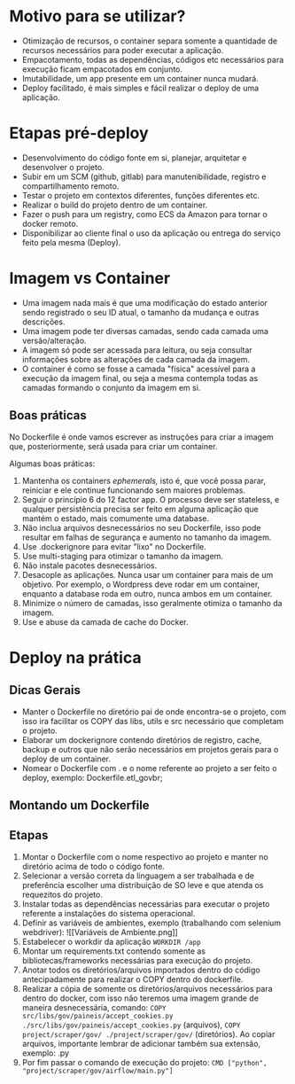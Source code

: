 # Motivo para se utilizar?
- Otimização de recursos, o container separa somente a quantidade de recursos necessários para poder executar a aplicação.
- Empacotamento, todas as dependências, códigos etc necessários para execução ficam empacotados em conjunto.
- Imutabilidade, um app presente em um container nunca mudará.
- Deploy facilitado, é mais simples e fácil realizar o deploy de uma aplicação.

# Etapas pré-deploy
- Desenvolvimento do código fonte em si, planejar, arquitetar e desenvolver o projeto.
- Subir em um SCM (github, gitlab) para manutenibilidade, registro e compartilhamento remoto.
- Testar o projeto em contextos diferentes, funções diferentes etc.
- Realizar o build do projeto dentro de um container.
- Fazer o push para um registry, como ECS da Amazon para tornar o docker remoto.
- Disponibilizar ao cliente final o uso da aplicação ou entrega do serviço feito pela mesma (Deploy).

# Imagem vs Container
- Uma imagem nada mais é que uma modificação do estado anterior sendo registrado o seu ID atual, o tamanho da mudança e outras descrições.
- Uma imagem pode ter diversas camadas, sendo cada camada uma versão/alteração.
- A imagem só pode ser acessada para leitura, ou seja consultar informações sobre as alterações de cada camada da imagem.
- O container é como se fosse a camada "física" acessível para a execução da imagem final, ou seja a mesma contempla todas as camadas formando o conjunto da imagem em si.

## Boas práticas
No Dockerfile é onde vamos escrever as instruções para criar a imagem que, posteriormente, será usada para criar um container.

Algumas boas práticas:
1. Mantenha os containers _ephemerals,_ isto é, que você possa parar, reiniciar e ele continue funcionando sem maiores problemas.
2. Seguir o princípio 6 do 12 factor app. O processo deve ser stateless, e qualquer persistência precisa ser feito em alguma aplicação que mantém o estado, mais comumente uma database.
3. Não inclua arquivos desnecessários no seu Dockerfile, isso pode resultar em falhas de segurança e aumento no tamanho da imagem.
4. Use .dockerignore para evitar "lixo" no Dockerfile.
5. Use multi-staging para otimizar o tamanho da imagem.
6. Não instale pacotes desnecessários.
7. Desacople as aplicações. Nunca usar um container para mais de um objetivo. Por exemplo, o Wordpress deve rodar em um container, enquanto a database roda em outro, nunca ambos em um container.
8. Minimize o número de camadas, isso geralmente otimiza o tamanho da imagem.
9. Use e abuse da camada de cache do Docker.

# Deploy na prática
## Dicas Gerais
- Manter o Dockerfile no diretório pai de onde encontra-se o projeto, com isso ira facilitar os COPY das libs, utils e src necessário que completam o projeto.
- Elaborar um dockerignore contendo diretórios de registro, cache, backup e outros que não serão necessários em projetos gerais para o deploy de um container.
- Nomear o Dockerfile com . e o nome referente ao projeto a ser feito o deploy, exemplo: Dockerfile.etl_govbr;
## Montando um Dockerfile
## Etapas
1. Montar o Dockerfile com o nome respectivo ao projeto e manter no diretório acima de todo o código fonte.
2. Selecionar a versão correta da linguagem a ser trabalhada e de preferência escolher uma distribuição de SO leve e que atenda os requezitos do projeto.
3. Instalar todas as dependências necessárias para executar o projeto referente a instalações do sistema operacional.
4. Definir as variáveis de ambientes, exemplo (trabalhando com selenium webdriver): ![[Variáveis de Ambiente.png]]
5. Estabelecer o workdir da aplicação `WORKDIR /app`
6. Montar um requirements.txt contendo somente as bibliotecas/frameworks necessárias para execução do projeto.
7. Anotar todos os diretórios/arquivos importados dentro do código antecipadamente para realizar o COPY dentro do dockerfile.
8. Realizar a cópia de somente os diretórios/arquivos necessários para dentro do docker, com isso não teremos uma imagem grande de maneira desnecessária, comando: `COPY src/libs/gov/paineis/accept_cookies.py ./src/libs/gov/paineis/accept_cookies.py` (arquivos), `COPY project/scraper/gov/ ./project/scraper/gov/` (diretórios). Ao copiar arquivos, importante lembrar de adicionar também sua extensão, exemplo: .py
9. Por fim passar o comando de execução do projeto: `CMD ["python", "project/scraper/gov/airflow/main.py"]`